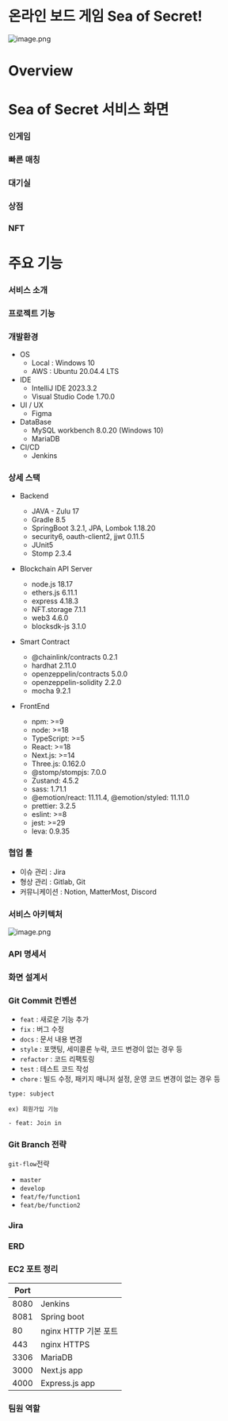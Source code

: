 # 온라인 보드 게임 Sea of Secret!

![image.png](./readmeImage/main.gif)

# Overview



# Sea of Secret 서비스 화면

### 인게임


### 빠른 매칭


### 대기실


### 상점


### NFT


# 주요 기능

### 서비스 소개


### 프로젝트 기능


### 개발환경

- OS
  - Local : Windows 10
  - AWS : Ubuntu 20.04.4 LTS
- IDE
  - IntelliJ IDE 2023.3.2
  - Visual Studio Code 1.70.0
- UI / UX
  - Figma
- DataBase
  - MySQL workbench 8.0.20 (Windows 10)
  - MariaDB
- CI/CD
  - Jenkins

### 상세 스택

- Backend
  - JAVA - Zulu 17
  - Gradle 8.5
  - SpringBoot 3.2.1, JPA, Lombok 1.18.20
  - security6, oauth-client2, jjwt 0.11.5
  - JUnit5
  - Stomp 2.3.4

- Blockchain API Server
  - node.js 18.17
  - ethers.js 6.11.1
  - express 4.18.3
  - NFT.storage 7.1.1
  - web3 4.6.0
  - blocksdk-js 3.1.0

- Smart Contract
  - @chainlink/contracts 0.2.1
  - hardhat 2.11.0
  - openzeppelin/contracts 5.0.0
  - openzeppelin-solidity 2.2.0
  - mocha 9.2.1

- FrontEnd
  - npm: >=9
  - node: >=18
  - TypeScript: >=5
  - React: >=18
  - Next.js: >=14
  - Three.js: 0.162.0
  - @stomp/stompjs: 7.0.0
  - Zustand: 4.5.2
  - sass: 1.71.1
  - @emotion/react: 11.11.4, @emotion/styled: 11.11.0
  - prettier: 3.2.5
  - eslint: >=8
  - jest: >=29
  - leva: 0.9.35

### 협업 툴

- 이슈 관리 : Jira
- 형상 관리 : Gitlab, Git
- 커뮤니케이션 : Notion, MatterMost, Discord

### 서비스 아키텍처
![image.png](.README_IMAGE/architecture.png)

### API 명세서


### 화면 설계서


### Git Commit 컨벤션

- `feat` : 새로운 기능 추가
- `fix` : 버그 수정
- `docs` : 문서 내용 변경
- `style` : 포맷팅, 세미콜론 누락, 코드 변경이 없는 경우 등
- `refactor` : 코드 리팩토링
- `test` : 테스트 코드 작성
- `chore` : 빌드 수정, 패키지 매니저 설정, 운영 코드 변경이 없는 경우 등

```
type: subject

ex) 회원가입 기능

- feat: Join in
```

### Git Branch 전략

`git-flow`전략

- `master`
- `develop`
- `feat/fe/function1`
- `feat/be/function2`

### Jira


### ERD


### EC2 포트 정리

| Port |                      |
| ---- | -------------------- |
| 8080 | Jenkins      |
| 8081 | Spring boot      |
| 80   | nginx HTTP 기본 포트 |
| 443  | nginx HTTPS          |
| 3306 | MariaDB                |
| 3000 | Next.js app            |
| 4000 | Express.js app            |


### 팀원 역할


